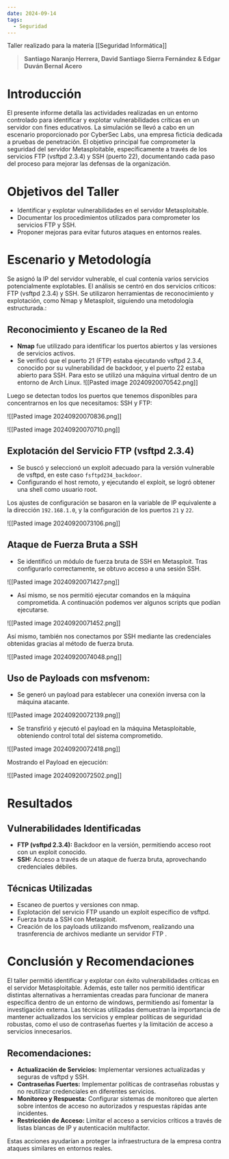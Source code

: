 ```yaml
---
date: 2024-09-14
tags:
  - Seguridad
---
```


Taller realizado para la materia [[Seguridad Informática]]

> **Santiago Naranjo Herrera, David Santiago Sierra Fernández & Edgar Duván Bernal Acero**
# Introducción

El presente informe detalla las actividades realizadas en un entorno controlado para identificar y explotar vulnerabilidades críticas en un servidor con fines educativos. La simulación se llevó a cabo en un escenario proporcionado por CyberSec Labs, una empresa ficticia dedicada a pruebas de penetración. El objetivo principal fue comprometer la seguridad del servidor Metasploitable, específicamente a través de los servicios FTP (vsftpd 2.3.4) y SSH (puerto 22), documentando cada paso del proceso para mejorar las defensas de la organización.
# Objetivos del Taller

- Identificar y explotar vulnerabilidades en el servidor Metasploitable.
- Documentar los procedimientos utilizados para comprometer los servicios FTP y SSH.
- Proponer mejoras para evitar futuros ataques en entornos reales.

# Escenario y Metodología

Se asignó la IP del servidor vulnerable, el cual contenía varios servicios potencialmente explotables. El análisis se centró en dos servicios críticos: FTP (vsftpd 2.3.4) y SSH. Se utilizaron herramientas de reconocimiento y explotación, como Nmap y Metasploit, siguiendo una metodología estructurada.:

## Reconocimiento y Escaneo de la Red
    
- **Nmap** fue utilizado para identificar los puertos abiertos y las versiones de servicios activos.
- Se verificó que el puerto 21 (FTP) estaba ejecutando vsftpd 2.3.4, conocido por su vulnerabilidad de backdoor, y el puerto 22 estaba abierto para SSH. Para esto se utilizó una máquina virtual dentro de un entorno de Arch Linux.
![[Pasted image 20240920070542.png]]

Luego se detectan todos los puertos que tenemos disponibles para concentrarnos en los que necesitamos: SSH y FTP:

![[Pasted image 20240920070836.png]]

![[Pasted image 20240920070710.png]]

## Explotación del Servicio FTP (vsftpd 2.3.4)
    
- Se buscó y seleccionó un exploit adecuado para la versión vulnerable de vsftpd, en este caso `fsftpd234_backdoor`.
- Configurando el host remoto, y ejecutando el exploit, se logró obtener una shell como usuario root.

Los ajustes de configuración se basaron en la variable de IP equivalente a la dirección `192.168.1.0`, y la configuración de los puertos `21` y `22`.

![[Pasted image 20240920073106.png]]

## Ataque de Fuerza Bruta a SSH
    
- Se identificó un módulo de fuerza bruta de SSH en Metasploit. Tras configurarlo correctamente, se obtuvo acceso a una sesión SSH.

![[Pasted image 20240920071427.png]]

- Así mismo, se nos permitió ejecutar comandos en la máquina comprometida. A continuación podemos ver algunos scripts que podían ejecutarse.

![[Pasted image 20240920071452.png]]

Así mismo, también nos conectamos por SSH mediante las credenciales obtenidas gracias al método de fuerza bruta.

![[Pasted image 20240920074048.png]]
## Uso de Payloads con msfvenom:

- Se generó un payload para establecer una conexión inversa con la máquina atacante.

![[Pasted image 20240920072139.png]]

- Se transfirió y ejecutó el payload en la máquina Metasploitable, obteniendo control total del sistema comprometido.

![[Pasted image 20240920072418.png]]

Mostrando el Payload en ejecución:

![[Pasted image 20240920072502.png]]

# Resultados

## Vulnerabilidades Identificadas

- **FTP (vsftpd 2.3.4):** Backdoor en la versión, permitiendo acceso root con un exploit conocido.
- **SSH:** Acceso a través de un ataque de fuerza bruta, aprovechando credenciales débiles.
## Técnicas Utilizadas

- Escaneo de puertos y versiones con nmap.
- Explotación del servicio FTP usando un exploit específico de vsftpd.
- Fuerza bruta a SSH con Metasploit.
- Creación de los payloads utilizando msfvenom, realizando una trasnferencia de archivos mediante un servidor FTP .

# Conclusión y Recomendaciones

El taller permitió identificar y explotar con éxito vulnerabilidades críticas en el servidor Metasploitable. Además, este taller nos permitió identificar distintas alternativas a herramientas creadas para funcionar de manera específica dentro de un entorno de windows, permitiendo así fomentar la investigación externa. Las técnicas utilizadas demuestran la importancia de mantener actualizados los servicios y emplear políticas de seguridad robustas, como el uso de contraseñas fuertes y la limitación de acceso a servicios innecesarios.

## Recomendaciones:

- **Actualización de Servicios:** Implementar versiones actualizadas y seguras de vsftpd y SSH.
- **Contraseñas Fuertes:** Implementar políticas de contraseñas robustas y no reutilizar credenciales en diferentes servicios.
- **Monitoreo y Respuesta:** Configurar sistemas de monitoreo que alerten sobre intentos de acceso no autorizados y respuestas rápidas ante incidentes.
- **Restricción de Acceso:** Limitar el acceso a servicios críticos a través de listas blancas de IP y autenticación multifactor.

Estas acciones ayudarían a proteger la infraestructura de la empresa contra ataques similares en entornos reales.
